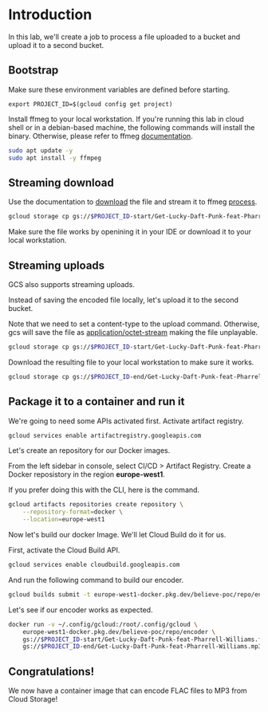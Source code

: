 # Introduction
In this lab, we'll create a job to process a file uploaded to a bucket and upload it to a second bucket.

## Bootstrap

Make sure these environment variables are defined before starting.

```
export PROJECT_ID=$(gcloud config get project)
```

Install ffmeg to your local workstation. If you're running this lab in cloud shell or in a debian-based machine, the following commands will install the binary.
Otherwise, please refer to ffmeg [documentation](https://ffmpeg.org/download.html).

```bash
sudo apt update -y
sudo apt install -y ffmpeg
```

## Streaming download

Use the documentation to [download](https://cloud.google.com/storage/docs/streaming-downloads#prereq-cli) the file and stream it to ffmeg [process](https://ffmpeg.org/ffmpeg-protocols.html#pipe).

```bash
gcloud storage cp gs://$PROJECT_ID-start/Get-Lucky-Daft-Punk-feat-Pharrell-Williams.flac - | ffmpeg -i pipe:0 -f mp3 ./downloads/output.mp3
```

Make sure the file works by openining it in your IDE or download it to your local workstation.

## Streaming uploads

GCS also supports streaming uploads.

Instead of saving the encoded file locally, let's upload it to the second bucket.

Note that we need to set a content-type to the upload command. Otherwise, gcs will save the file as [application/octet-stream](https://cloud.google.com/storage/docs/metadata#content-type) making the file unplayable.

```bash
gcloud storage cp gs://$PROJECT_ID-start/Get-Lucky-Daft-Punk-feat-Pharrell-Williams.flac - | ffmpeg -i pipe:0 -f mp3 pipe:1 | gcloud storage cp - gs://$PROJECT_ID-end/Get-Lucky-Daft-Punk-feat-Pharrell-Williams.mp3 --content-type=audio/mp3
```

Download the resulting file to your local workstation to make sure it works.

```bash
gcloud storage cp gs://$PROJECT_ID-end/Get-Lucky-Daft-Punk-feat-Pharrell-Williams.mp3 ./downloads/output-end.mp3
```

## Package it to a container and run it
We're going to need some APIs activated first. Activate artifact registry.

```bash
gcloud services enable artifactregistry.googleapis.com
```

Let's create an repository for our Docker images.

From the left sidebar in console, select CI/CD > Artifact Registry.
Create a Docker reposistory in the region **europe-west1**.

If you prefer doing this with the CLI, here is the command.

```bash
gcloud artifacts repositories create repository \
    --repository-format=docker \
    --location=europe-west1
```

Now let's build our docker Image. We'll let Cloud Build do it for us.

First, activate the Cloud Build API.

```bash
gcloud services enable cloudbuild.googleapis.com
```

And run the following command to build our encoder.

```bash
gcloud builds submit -t europe-west1-docker.pkg.dev/believe-poc/repo/encoder
```

Let's see if our encoder works as expected.

```bash
docker run -v ~/.config/gcloud:/root/.config/gcloud \
    europe-west1-docker.pkg.dev/believe-poc/repo/encoder \
    gs://$PROJECT_ID-start/Get-Lucky-Daft-Punk-feat-Pharrell-Williams.flac \
    gs://$PROJECT_ID-end/Get-Lucky-Daft-Punk-feat-Pharrell-Williams.mp3
```

## Congratulations!
We now have a container image that can encode FLAC files to MP3 from Cloud Storage!
